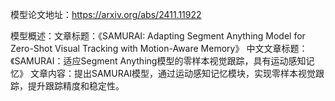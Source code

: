 模型论文地址：https://arxiv.org/abs/2411.11922

模型概述：文章标题：《SAMURAI: Adapting Segment Anything Model for Zero-Shot Visual Tracking with Motion-Aware Memory》
中文文章标题：《SAMURAI：适应Segment Anything模型的零样本视觉跟踪，具有运动感知记忆》
文章内容：提出SAMURAI模型，通过运动感知记忆模块，实现零样本视觉跟踪，提升跟踪精度和稳定性。
